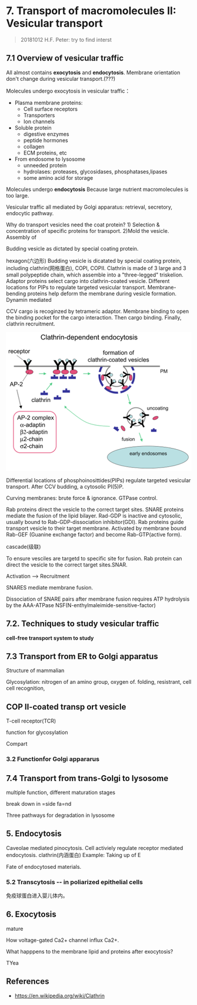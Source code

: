# 7. Transport of macromolecules II: Vesicular transport
> 20181012 H.F.
> Peter: try to find interst

## 7.1 Overview of vesicular traffic
All almost contains **exocytosis** and **endocytosis**. Membrane orientation
don't change during vesicular transport.(???)

Molecules undergo exocytosis in vesicular traffic：
+ Plasma membrane proteins:
  + Cell surface receptors
  + Transporters
  + Ion channels
+ Soluble protein
  + digestive enzymes
  + peptide hormones
  + collagen
  + ECM proteins, etc
+ From endosome to lysosome
  + unneeded protein
  + hydrolases: proteases, glycosidases, phosphatases,lipases
  + some amino acid for storage

Molecules undergo **endocytosis** 
Because large nutrient macromolecules is too large.

Vesicular traffic all mediated by Golgi apparatus: retrieval, secretory, 
endocytic pathway.

Why do transport vesicles need the coat protein? 1) Selection & concentration 
of specific proteins for transport. 2)Mold the vesicle. Assembly of

Budding vesicle as dictated by special coating protein.

hexagon(六边形)
Budding vesicle is dicatated by special coating protein, including
clathrin(网格蛋白), COPI, COPII.
Clathrin is made of 3 large and 3 small polypeptide chain, which assemble into
a "three-legged" triskelion. Adaptor proteins select cargo into clathrin-coated
vesicle. Different locations for PIPs to regulate targeted vesicular transport.
Membrane-bending proteins help deform the membrane during vesicle formation.
Dynamin mediated

CCV cargo is recoginzed by tetrameric adaptor. Membrane binding to open the
binding pocket for the cargo interaction. Then cargo binding. Finally, clathrin
recruitment.

![](7/ClathrinEndocytosis.jpg)

Differential locations of phosphoinosittides(PIPs) regulate targeted vesicular
transport. After CCV budding, a cytosolic PI(5)P.

Curving membranes: brute force & ignorance. GTPase control.

Rab proteins direct the vesicle to the correct target sites. SNARE proteins 
mediate the fusion of the lipid bilayer. Rad-GDP is inactive and cytosolic,
usually bound to Rab-GDP-dissociation inhibitor(GDI). Rab proteins guide
transport vesicle to their target membrane. Activated by membrane bound Rab-GEF
(Guanine exchange factor) and become Rab-GTP(active form).

cascade(级联)

To ensure vesciles are targetd to specific site for fusion. Rab protein can
direct the vesicle to the correct target sites.SNAR.

Activation --> Recruitment

SNARES mediate membrane fusion.

Dissociation of SNARE pairs after membrane fusion requires ATP hydrolysis by 
the AAA-ATPase NSF(N-enthylmaleimide-sensitive-factor)

## 7.2. Techniques to study vesicular traffic

**cell-free transport system to study**

## 7.3 Transport from ER to Golgi apparatus
Structure of mammalian 

Glycosylation: nitrogen of an amino group, oxygen of. folding, resistrant, cell
cell recognition, 

## COP II-coated transp ort vesicle
T-cell receptor(TCR)

function for glycosylation


Compart

### 3.2 Functionfor Golgi appararus



## 7.4 Transport from trans-Golgi to lysosome
multiple function, different maturation stages

break down in =side fa=nd

Three pathways for degradation in lysosome


## 5. Endocytosis
Caveolae mediated pinocytosis. Cell activiely regulate receptor mediated
endocytosis. clathrin(内涵蛋白)
Example: Taking up of E

Fate of endocytosed materials.

### 5.2 Transcytosis -- in poliarized epithelial cells
免疫球蛋白进入婴儿体内。


## 6. Exocytosis
mature

How voltage-gated Ca2+ channel influx Ca2+.

What happpens to the membrane lipid and proteins after exocytosis?

TYea


## References
- https://en.wikipedia.org/wiki/Clathrin
